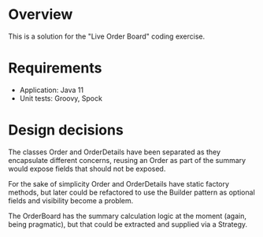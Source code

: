 # Overview
This is a solution for the "Live Order Board" coding exercise.

# Requirements
- Application: Java 11
- Unit tests: Groovy, Spock 

# Design decisions
The classes Order and OrderDetails have been separated as they encapsulate different concerns, reusing an Order as part of the summary would expose fields that should not be exposed.

For the sake of simplicity Order and OrderDetails have static factory methods, but later could be refactored to use the Builder pattern as optional fields and visibility become a problem.

The OrderBoard has the summary calculation logic at the moment (again, being pragmatic), but that could be extracted and supplied via a Strategy.

 